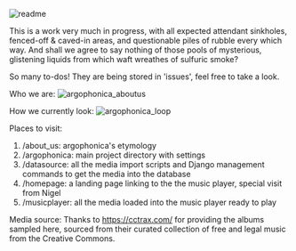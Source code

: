 ![readme](https://user-images.githubusercontent.com/79673207/136449642-a6a55013-9179-4b19-a2fe-9d6003601f3b.png)


This is a work very much in progress, with all expected attendant sinkholes, fenced-off & caved-in areas, and 
questionable piles of rubble every which way. And shall we agree to say nothing of those pools of mysterious, glistening liquids from which waft wreathes of sulfuric smoke?

So many to-dos! They are being stored in 'issues', feel free to take a look.

Who we are:
![argophonica_aboutus](https://user-images.githubusercontent.com/79673207/137606076-d7f78c89-6ffb-4d3c-b62b-f85ac2114d68.png)

How we currently look:
![argophonica_loop](https://user-images.githubusercontent.com/79673207/137609427-3b6fe5b9-1c00-4e0b-9c25-8dc258bdecc8.gif)

Places to visit:
1. /about_us: argophonica's etymology
2. /argophonica: main project directory with settings
3. /datasource: all the media import scripts and Django management commands to get the media into the database
4. /homepage: a landing page linking to the the music player, special visit from Nigel
5. /musicplayer: all the media loaded into the music player ready to play

Media source:
Thanks to https://cctrax.com/ for providing the albums sampled here, sourced from their curated collection of free and legal music from the Creative Commons.

